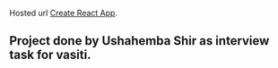 Hosted url [Create React App](https://github.com/facebook/create-react-app).

##  Project done by Ushahemba Shir as interview task for vasiti.


